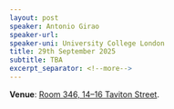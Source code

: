 ```yaml
---
layout: post
speaker: Antonio Girao
speaker-url:
speaker-uni: University College London
title: 29th September 2025
subtitle: TBA
excerpt_separator: <!--more-->
---
```

**Venue**: <a href="https://www.openstreetmap.org/way/40253190" target=_blank>Room 346, 14–16 Taviton Street</a>.

<p></p>


<!--more-->
